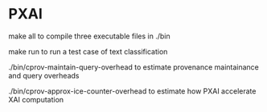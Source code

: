 # PXAI

make all to compile three executable files in ./bin

make run to run a test case of text classification

./bin/cprov-maintain-query-overhead to estimate provenance maintainance and query overheads

./bin/cprov-approx-ice-counter-overhead to estimate how PXAI accelerate XAI computation

